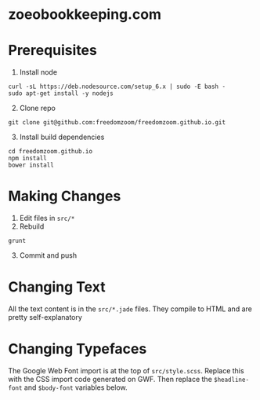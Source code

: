 # zoeobookkeeping.com

# Prerequisites

1. Install node
```
curl -sL https://deb.nodesource.com/setup_6.x | sudo -E bash -
sudo apt-get install -y nodejs
```
2. Clone repo
```
git clone git@github.com:freedomzoom/freedomzoom.github.io.git
```
3. Install build dependencies
```
cd freedomzoom.github.io
npm install
bower install
```

# Making Changes

1. Edit files in `src/*`
2. Rebuild
```
grunt
```
3. Commit and push


# Changing Text

All the text content is in the `src/*.jade` files. They compile to HTML and are
pretty self-explanatory

# Changing Typefaces

The Google Web Font import is at the top of `src/style.scss`. Replace this with
the CSS import code generated on GWF. Then replace the `$headline-font` and
`$body-font` variables below.
